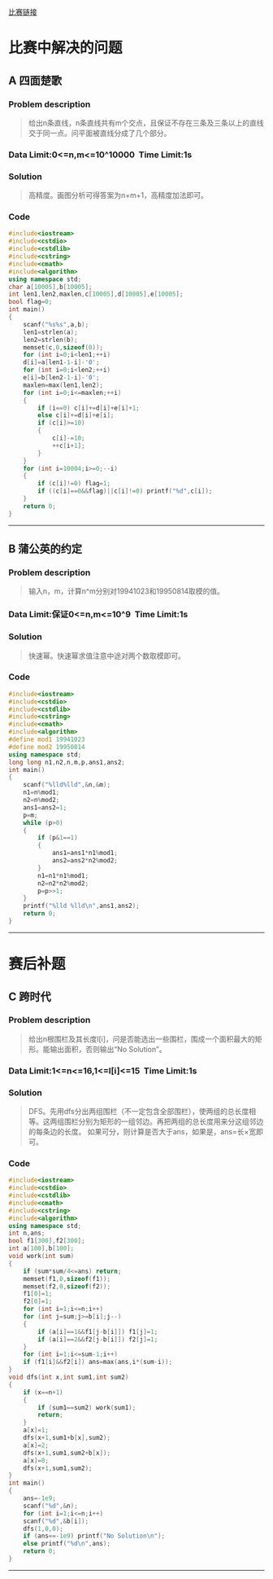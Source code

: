 [比赛链接](http://www.hzxjhs.com:83/contest/753)

# 比赛中解决的问题
## A 四面楚歌
### Problem description
> 给出n条直线，n条直线共有m个交点，且保证不存在三条及三条以上的直线交于同一点。问平面被直线分成了几个部分。

### Data Limit:0<=n,m<=10^10000  Time Limit:1s

### Solution
>高精度。画图分析可得答案为n+m+1，高精度加法即可。

### Code
```cpp
#include<iostream>
#include<cstdio>
#include<cstdlib>
#include<cstring>
#include<cmath>
#include<algorithm>
using namespace std;
char a[10005],b[10005];
int len1,len2,maxlen,c[10005],d[10005],e[10005];
bool flag=0;
int main()
{
	scanf("%s%s",a,b);
	len1=strlen(a);
	len2=strlen(b);
	memset(c,0,sizeof(0));
	for (int i=0;i<len1;++i)
	d[i]=a[len1-1-i]-'0';
	for (int i=0;i<len2;++i)
	e[i]=b[len2-1-i]-'0';
	maxlen=max(len1,len2);
	for (int i=0;i<=maxlen;++i)
	{
		if (i==0) c[i]+=d[i]+e[i]+1;
		else c[i]+=d[i]+e[i];
		if (c[i]>=10)
		{
			c[i]-=10;
			++c[i+1];
		}
	}
	for (int i=10004;i>=0;--i)
	{
		if (c[i]!=0) flag=1;
		if ((c[i]==0&&flag)||c[i]!=0) printf("%d",c[i]);
	}
	return 0;
}
```
*****


## B 蒲公英的约定
### Problem description
> 输入n，m，计算n^m分别对19941023和19950814取模的值。

### Data Limit:保证0<=n,m<=10^9  Time Limit:1s

### Solution
> 快速幂。快速幂求值注意中途对两个数取模即可。

### Code
```cpp
#include<iostream>
#include<cstdio>
#include<cstdlib>
#include<cstring>
#include<cmath>
#include<algorithm>
#define mod1 19941023
#define mod2 19950814
using namespace std;
long long n1,n2,n,m,p,ans1,ans2;
int main()
{
	scanf("%lld%lld",&n,&m);
	n1=n%mod1;
	n2=n%mod2;
	ans1=ans2=1;
	p=m;
	while (p>0)
	{
		if (p&1==1)
		{
			ans1=ans1*n1%mod1;
			ans2=ans2*n2%mod2;
		}
		n1=n1*n1%mod1;
		n2=n2*n2%mod2;
		p=p>>1;
	}
	printf("%lld %lld\n",ans1,ans2);
	return 0;
}
```
*****

# 赛后补题

## C 跨时代
### Problem description
> 给出n根围栏及其长度l[i]，问是否能选出一些围栏，围成一个面积最大的矩形。能输出面积，否则输出“No Solution”。

### Data Limit:1<=n<=16,1<=l[i]<=15  Time Limit:1s

### Solution
> DFS。先用dfs分出两组围栏（不一定包含全部围栏），使两组的总长度相等。这两组围栏分别为矩形的一组邻边。再把两组的总长度用来分这组邻边的每条边的长度。
如果可分，则计算是否大于ans，如果是，ans=长×宽即可。

### Code
```cpp
#include<iostream>
#include<cstdio>
#include<cstdlib>
#include<cmath>
#include<cstring>
#include<algorithm>
using namespace std;
int n,ans;
bool f1[300],f2[300];
int a[100],b[100];
void work(int sum)
{
    if (sum*sum/4<=ans) return;
    memset(f1,0,sizeof(f1));
    memset(f2,0,sizeof(f2));
    f1[0]=1;
    f2[0]=1;
    for (int i=1;i<=n;i++)
    for (int j=sum;j>=b[i];j--)
	{
        if (a[i]==1&&f1[j-b[i]]) f1[j]=1;
        if (a[i]==2&&f2[j-b[i]]) f2[j]=1;
    }
    for (int i=1;i<=sum-1;i++)
	if (f1[i]&&f2[i]) ans=max(ans,i*(sum-i));
}
void dfs(int x,int sum1,int sum2)
{
    if (x==n+1)
	{
        if (sum1==sum2) work(sum1);
        return;
    }
    a[x]=1;
    dfs(x+1,sum1+b[x],sum2);
    a[x]=2;
    dfs(x+1,sum1,sum2+b[x]);
    a[x]=0;
    dfs(x+1,sum1,sum2);
}
int main()
{
    ans=-1e9;
    scanf("%d",&n);
    for (int i=1;i<=n;i++)
	scanf("%d",&b[i]);
    dfs(1,0,0);
    if (ans==-1e9) printf("No Solution\n");
    else printf("%d\n",ans);
    return 0;
}
```
*****
